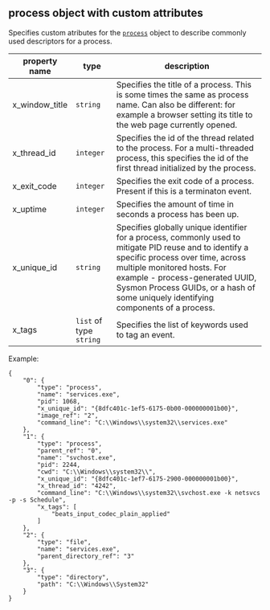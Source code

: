 ## process object with custom attributes

Specifies custom atributes for the [`process`](https://docs.oasis-open.org/cti/stix/v2.1/os/stix-v2.1-os.html#_hpppnm86a1jm) object to describe commonly used descriptors for a process.

| property name | type | description |
|--|--|--|
| x_window_title | `string` | Specifies the title of a process. This is some times the same as process name. Can also be different: for example a browser setting its title to the web page currently opened. |
| x_thread_id | `integer` | Specifies the id of the thread related to the process. For a multi-threaded process, this specifies the id of the first thread initialized by the process. |
| x_exit_code | `integer` | Specifies the exit code of a process. Present if this is a terminaton event. |
| x_uptime | `integer` | Specifies the amount of time in seconds a process has been up. |
| x_unique_id | `string` | Specifies globally unique identifier for a process, commonly used to mitigate PID reuse and to identify a specific process over time, across multiple monitored hosts.  For example - process-generated UUID, Sysmon Process GUIDs, or a hash of some uniquely identifying components of a process. |
| x_tags | `list` of type `string` | Specifies the list of keywords used to tag an event. |

Example:

    {
        "0": {
            "type": "process",
            "name": "services.exe",
            "pid": 1068,
            "x_unique_id": "{8dfc401c-1ef5-6175-0b00-000000001b00}",
            "image_ref": "2",
            "command_line": "C:\\Windows\\system32\\services.exe"
        },
        "1": {
            "type": "process",
            "parent_ref": "0",
            "name": "svchost.exe",
            "pid": 2244,
            "cwd": "C:\\Windows\\system32\\",
            "x_unique_id": "{8dfc401c-1ef7-6175-2900-000000001b00}",
            "x_thread_id": "4242",
            "command_line": "C:\\Windows\\system32\\svchost.exe -k netsvcs -p -s Schedule",
            "x_tags": [
                "beats_input_codec_plain_applied"
            ]
        },
        "2": {
            "type": "file",
            "name": "services.exe",
            "parent_directory_ref": "3"
        },
        "3": {
            "type": "directory",
            "path": "C:\\Windows\\System32"
        }
    }
